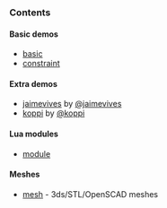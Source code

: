 ### Contents

#### Basic demos

* [basic](https://github.com/bullet-physics-playground/bpp/tree/master/demo/basic)
* [constraint](https://github.com/bullet-physics-playground/bpp/tree/master/demo/constraint)

#### Extra demos

* [jaimevives](https://github.com/bullet-physics-playground/bpp/tree/master/demo/jaimevives) by [@jaimevives](https://github.com/jaimevives)
* [koppi](https://github.com/bullet-physics-playground/bpp/tree/master/demo/koppi) by [@koppi](https://github.com/koppi)

#### Lua modules

* [module](https://github.com/bullet-physics-playground/bpp/tree/master/demo/util)

#### Meshes

* [mesh](https://github.com/bullet-physics-playground/bpp/tree/master/demo/mesh) - 3ds/STL/OpenSCAD meshes

